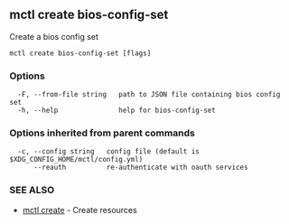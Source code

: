 [Auto generated by spf13/cobra]: <>

## mctl create bios-config-set

Create a bios config set

```
mctl create bios-config-set [flags]
```

### Options

```
  -F, --from-file string   path to JSON file containing bios config set
  -h, --help               help for bios-config-set
```

### Options inherited from parent commands

```
  -c, --config string   config file (default is $XDG_CONFIG_HOME/mctl/config.yml)
      --reauth          re-authenticate with oauth services
```

### SEE ALSO

* [mctl create](mctl_create.md)	 - Create resources

